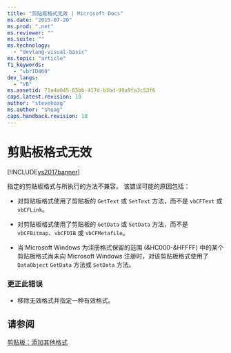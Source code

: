 ```yaml
---
title: "剪贴板格式无效 | Microsoft Docs"
ms.date: "2015-07-20"
ms.prod: ".net"
ms.reviewer: ""
ms.suite: ""
ms.technology: 
  - "devlang-visual-basic"
ms.topic: "article"
f1_keywords: 
  - "vbrID460"
dev_langs: 
  - "VB"
ms.assetid: 71a4a045-65bb-417d-b3bd-99a9fa3c53f6
caps.latest.revision: 10
author: "stevehoag"
ms.author: "shoag"
caps.handback.revision: 10
---
```

# 剪贴板格式无效
[!INCLUDE[vs2017banner](../../../visual-basic/includes/vs2017banner.md)]

指定的剪贴板格式与所执行的方法不兼容。  该错误可能的原因包括：  
  
-   对剪贴板格式使用了剪贴板的 `GetText` 或 `SetText` 方法，而不是 `vbCFText` 或 `vbCFLink`。  
  
-   对剪贴板格式使用了剪贴板的 `GetData` 或 `SetData` 方法，而不是 `vbCFBitmap`、`vbCFDIB` 或 `vbCFMetafile`。  
  
-   当 Microsoft Windows 为注册格式保留的范围 \(&HC000\-&HFFFF\) 中的某个剪贴板格式尚未向 Microsoft Windows 注册时，对该剪贴板格式使用了 `DataObject` `GetData` 方法或 `SetData` 方法。  
  
### 更正此错误  
  
-   移除无效格式并指定一种有效格式。  
  
## 请参阅  
 [剪贴板：添加其他格式](../Topic/Clipboard:%20Adding%20Other%20Formats.md)